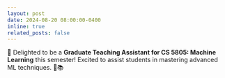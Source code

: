 ```yaml
---
layout: post
date: 2024-08-20 08:00:00-0400
inline: true
related_posts: false
---
```


:brain: Delighted to be a **Graduate Teaching Assistant for CS 5805: Machine Learning** this semester! Excited to assist students in mastering advanced ML techniques. 🚀📚
